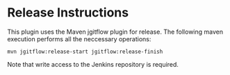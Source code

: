 Release Instructions
=====================

This plugin uses the Maven jgitflow plugin for release.  The following maven execution performs all the neccessary 
operations:
 
 ```
mvn jgitflow:release-start jgitflow:release-finish

 ```
 
Note that write access to the Jenkins repository is required. 